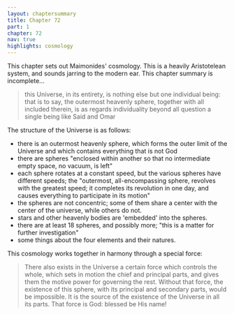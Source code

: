 ```yaml
---
layout: chaptersummary
title: Chapter 72
part: 1
chapter: 72
nav: true
highlights: cosmology
---
```


This chapter sets out Maimonides' cosmology. This is a heavily Aristotelean system, and sounds jarring to the modern ear. This chapter summary is incomplete...

> this Universe, in its entirety, is nothing else but one individual being: that is to say, the outermost heavenly sphere, together with all included therein, is as regards individuality beyond all question a single being like Said and Omar

The structure of the Universe is as follows:
- there is an outermost heavenly sphere, which forms the outer limit of the Universe and which contains everything that is not God
- there are spheres "enclosed within another so that no intermediate empty space, no vacuum, is left"
- each sphere rotates at a constant speed, but the various spheres have different speeds; the "outermost, all-encompassing sphere, revolves with the greatest speed; it completes its revolution in one day, and causes everything to participate in its motion"
- the spheres are not concentric; some of them share a center with the center of the universe, while others do not.
- stars and other heavenly bodies are 'embedded' into the spheres.
- there are at least 18 spheres, and possibly more; "this is a matter for further investigation"
- some things about the four elements and their natures.

This cosmology works together in harmony through a special force:
> There also exists in the Universe a certain force which controls the whole, which sets in motion the chief and principal parts, and gives them the motive power for governing the rest. Without that force, the existence of this sphere, with its principal and secondary parts, would be impossible. It is the source of the existence of the Universe in all its parts. That force is God: blessed be His name!

